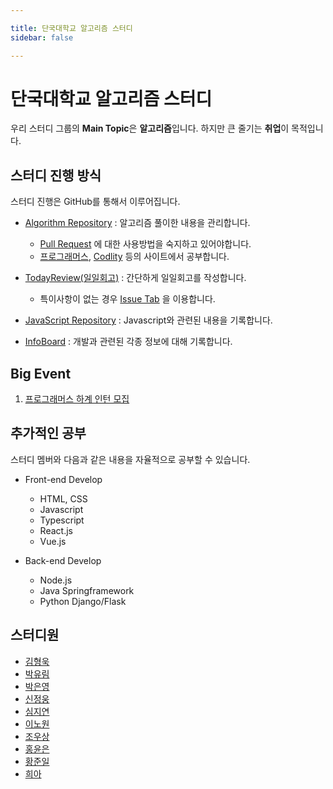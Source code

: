 ```yaml
---

title: 단국대학교 알고리즘 스터디
sidebar: false

---
```

# 단국대학교 알고리즘 스터디

우리 스터디 그룹의 **Main Topic**은 **알고리즘**입니다. 하지만 큰 줄기는 **취업**이 목적입니다.

## 스터디 진행 방식

스터디 진행은 GitHub를 통해서 이루어집니다.

- [Algorithm Repository](https://github.com/DKU-STUDY/Algorithm) : 알고리즘 풀이한 내용을 관리합니다.
  - [Pull Request](https://www.youtube.com/watch?v=pR5SNFyzdg8) 에 대한 사용방법을 숙지하고 있어야합니다.
  - [프로그래머스](https://programmers.co.kr/), [Codlity](https://app.codility.com/programmers/lessons/1-iterations/) 등의 사이트에서 공부합니다.
  
- [TodayReview(일일회고)](https://github.com/DKU-STUDY/TodayReview) : 간단하게 일일회고를 작성합니다.
  - 특이사항이 없는 경우 [Issue Tab](https://github.com/DKU-STUDY/TodayReview/issues) 을 이용합니다.
  
- [JavaScript Repository](https://github.com/DKU-STUDY/JavaScript) : Javascript와 관련된 내용을 기록합니다.

- [InfoBoard](https://github.com/DKU-STUDY/InfoBoard/issues) : 개발과 관련된 각종 정보에 대해 기록합니다.

## Big Event

1. [프로그래머스 하계 인턴 모집](https://programmers.co.kr/competitions/146/2020-summer-coding)


## 추가적인 공부

스터디 멤버와 다음과 같은 내용을 자율적으로 공부할 수 있습니다.

- Front-end Develop

  - HTML, CSS
  - Javascript
  - Typescript
  - React.js
  - Vue.js
  
- Back-end Develop

  - Node.js
  - Java Springframework
  - Python Django/Flask
  
## 스터디원

- [김형욱](https://github.com/DKU-STUDY/Profile/blob/master/김형욱_자기소개.md)
- [박유림](https://github.com/DKU-STUDY/Profile/blob/master/박유림_자기소개.md)
- [박은영](https://github.com/DKU-STUDY/Profile/blob/master/박은영_자기소개.md)
- [신정웅](https://github.com/DKU-STUDY/Profile/blob/master/신정웅_자기소개.md)
- [심지연](https://github.com/DKU-STUDY/Profile/blob/master/심지연_자기소개.md)
- [이노원](https://github.com/DKU-STUDY/Profile/blob/master/이노원_자기소개.md)
- [조우상](https://github.com/DKU-STUDY/Profile/blob/master/조우상_자기소개.md)
- [홍윤은](https://github.com/DKU-STUDY/Profile/blob/master/홍윤은_자기소개.md)
- [황준일](https://github.com/DKU-STUDY/Profile/blob/master/황준일_자기소개.md)
- [희아](https://github.com/DKU-STUDY/Profile/blob/master/희아_자기소개.md)